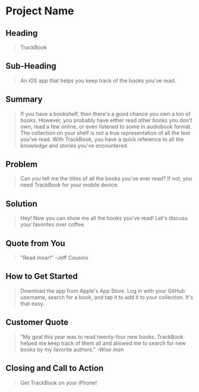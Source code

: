 # Project Name #

<!-- 
> This material was originally posted [here](http://www.quora.com/What-is-Amazons-approach-to-product-development-and-product-management). It is reproduced here for posterities sake.

There is an approach called "working backwards" that is widely used at Amazon. They work backwards from the customer, rather than starting with an idea for a product and trying to bolt customers onto it. While working backwards can be applied to any specific product decision, using this approach is especially important when developing new products or features.

For new initiatives a product manager typically starts by writing an internal press release announcing the finished product. The target audience for the press release is the new/updated product's customers, which can be retail customers or internal users of a tool or technology. Internal press releases are centered around the customer problem, how current solutions (internal or external) fail, and how the new product will blow away existing solutions.

If the benefits listed don't sound very interesting or exciting to customers, then perhaps they're not (and shouldn't be built). Instead, the product manager should keep iterating on the press release until they've come up with benefits that actually sound like benefits. Iterating on a press release is a lot less expensive than iterating on the product itself (and quicker!).

If the press release is more than a page and a half, it is probably too long. Keep it simple. 3-4 sentences for most paragraphs. Cut out the fat. Don't make it into a spec. You can accompany the press release with a FAQ that answers all of the other business or execution questions so the press release can stay focused on what the customer gets. My rule of thumb is that if the press release is hard to write, then the product is probably going to suck. Keep working at it until the outline for each paragraph flows. 

Oh, and I also like to write press-releases in what I call "Oprah-speak" for mainstream consumer products. Imagine you're sitting on Oprah's couch and have just explained the product to her, and then you listen as she explains it to her audience. That's "Oprah-speak", not "Geek-speak".

Once the project moves into development, the press release can be used as a touchstone; a guiding light. The product team can ask themselves, "Are we building what is in the press release?" If they find they're spending time building things that aren't in the press release (overbuilding), they need to ask themselves why. This keeps product development focused on achieving the customer benefits and not building extraneous stuff that takes longer to build, takes resources to maintain, and doesn't provide real customer benefit (at least not enough to warrant inclusion in the press release).
 -->
 
## Heading ##
  > TrackBook

## Sub-Heading ##
  > An iOS app that helps you keep track of the books you've read.

## Summary ##
  > If you have a bookshelf, then there's a good chance you own a ton of books. However, you probably have either read other books you don't own, read a few online, or even listened to some in audiobook format. The collection on your shelf is not a true representation of all the text you've read. With TrackBook, you have a quick reference to all the knowledge and stories you've encountered.

## Problem ##
  > Can you tell me the titles of all the books you've ever read? If not, you need TrackBook for your mobile device.

## Solution ##
  > Hey! Now you can show me all the books you've read! Let's discuss your favorites over coffee.

## Quote from You ##
  > "Read moar!" -Jeff Cousins

## How to Get Started ##
  > Download the app from Apple's App Store. Log in with your GitHub username, search for a book, and tap it to add it to your collection. It's that easy.

## Customer Quote ##
  > "My goal this year was to read twenty-four new books. TrackBook helped me keep track of them all and allowed me to search for new books by my favorite authors." _-Wise man_

## Closing and Call to Action ##
  > Get TrackBook on your iPhone!
